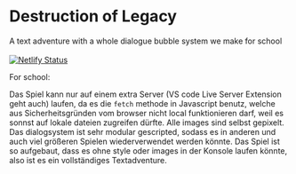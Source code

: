 # Destruction of Legacy
A text adventure with a whole dialogue bubble system we make for school<br>
<br>
[![Netlify Status](https://api.netlify.com/api/v1/badges/0408c36a-56ca-4a2e-86ce-5b0621e4a45c/deploy-status)](https://app.netlify.com/sites/texthorror/deploys)

For school:

Das Spiel kann nur auf einem extra Server (VS code Live Server Extension geht auch) laufen, da es die `fetch` methode in Javascript benutz, welche aus Sicherheitsgründen vom browser nicht local funktionieren darf, weil es sonnst auf lokale dateien zugreifen dürfte.
Alle images sind selbst gepixelt.
Das dialogsystem ist sehr modular gescripted, sodass es in anderen und auch viel größeren Spielen wiederverwendet werden könnte.
Das Spiel ist so aufgebaut, dass es ohne style oder images in der Konsole laufen könnte, also ist es ein vollständiges Textadventure.